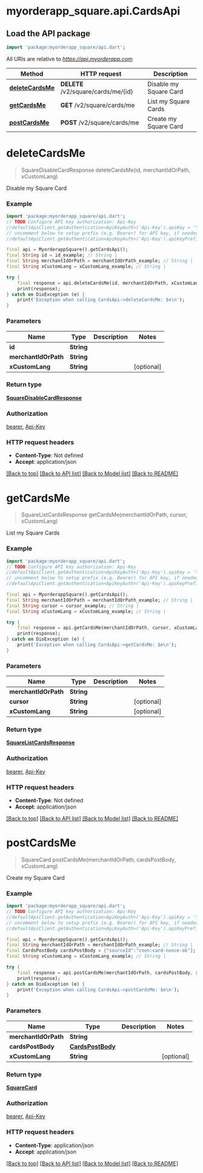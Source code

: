 # myorderapp_square.api.CardsApi

## Load the API package
```dart
import 'package:myorderapp_square/api.dart';
```

All URIs are relative to *https://api.myorderapp.com*

Method | HTTP request | Description
------------- | ------------- | -------------
[**deleteCardsMe**](CardsApi.md#deletecardsme) | **DELETE** /v2/square/cards/me/{id} | Disable my Square Card
[**getCardsMe**](CardsApi.md#getcardsme) | **GET** /v2/square/cards/me | List my Square Cards
[**postCardsMe**](CardsApi.md#postcardsme) | **POST** /v2/square/cards/me | Create my Square Card


# **deleteCardsMe**
> SquareDisableCardResponse deleteCardsMe(id, merchantIdOrPath, xCustomLang)

Disable my Square Card

### Example
```dart
import 'package:myorderapp_square/api.dart';
// TODO Configure API key authorization: Api-Key
//defaultApiClient.getAuthentication<ApiKeyAuth>('Api-Key').apiKey = 'YOUR_API_KEY';
// uncomment below to setup prefix (e.g. Bearer) for API key, if needed
//defaultApiClient.getAuthentication<ApiKeyAuth>('Api-Key').apiKeyPrefix = 'Bearer';

final api = MyorderappSquare().getCardsApi();
final String id = id_example; // String | 
final String merchantIdOrPath = merchantIdOrPath_example; // String | 
final String xCustomLang = xCustomLang_example; // String | 

try {
    final response = api.deleteCardsMe(id, merchantIdOrPath, xCustomLang);
    print(response);
} catch on DioException (e) {
    print('Exception when calling CardsApi->deleteCardsMe: $e\n');
}
```

### Parameters

Name | Type | Description  | Notes
------------- | ------------- | ------------- | -------------
 **id** | **String**|  | 
 **merchantIdOrPath** | **String**|  | 
 **xCustomLang** | **String**|  | [optional] 

### Return type

[**SquareDisableCardResponse**](SquareDisableCardResponse.md)

### Authorization

[bearer](../README.md#bearer), [Api-Key](../README.md#Api-Key)

### HTTP request headers

 - **Content-Type**: Not defined
 - **Accept**: application/json

[[Back to top]](#) [[Back to API list]](../README.md#documentation-for-api-endpoints) [[Back to Model list]](../README.md#documentation-for-models) [[Back to README]](../README.md)

# **getCardsMe**
> SquareListCardsResponse getCardsMe(merchantIdOrPath, cursor, xCustomLang)

List my Square Cards

### Example
```dart
import 'package:myorderapp_square/api.dart';
// TODO Configure API key authorization: Api-Key
//defaultApiClient.getAuthentication<ApiKeyAuth>('Api-Key').apiKey = 'YOUR_API_KEY';
// uncomment below to setup prefix (e.g. Bearer) for API key, if needed
//defaultApiClient.getAuthentication<ApiKeyAuth>('Api-Key').apiKeyPrefix = 'Bearer';

final api = MyorderappSquare().getCardsApi();
final String merchantIdOrPath = merchantIdOrPath_example; // String | 
final String cursor = cursor_example; // String | 
final String xCustomLang = xCustomLang_example; // String | 

try {
    final response = api.getCardsMe(merchantIdOrPath, cursor, xCustomLang);
    print(response);
} catch on DioException (e) {
    print('Exception when calling CardsApi->getCardsMe: $e\n');
}
```

### Parameters

Name | Type | Description  | Notes
------------- | ------------- | ------------- | -------------
 **merchantIdOrPath** | **String**|  | 
 **cursor** | **String**|  | [optional] 
 **xCustomLang** | **String**|  | [optional] 

### Return type

[**SquareListCardsResponse**](SquareListCardsResponse.md)

### Authorization

[bearer](../README.md#bearer), [Api-Key](../README.md#Api-Key)

### HTTP request headers

 - **Content-Type**: Not defined
 - **Accept**: application/json

[[Back to top]](#) [[Back to API list]](../README.md#documentation-for-api-endpoints) [[Back to Model list]](../README.md#documentation-for-models) [[Back to README]](../README.md)

# **postCardsMe**
> SquareCard postCardsMe(merchantIdOrPath, cardsPostBody, xCustomLang)

Create my Square Card

### Example
```dart
import 'package:myorderapp_square/api.dart';
// TODO Configure API key authorization: Api-Key
//defaultApiClient.getAuthentication<ApiKeyAuth>('Api-Key').apiKey = 'YOUR_API_KEY';
// uncomment below to setup prefix (e.g. Bearer) for API key, if needed
//defaultApiClient.getAuthentication<ApiKeyAuth>('Api-Key').apiKeyPrefix = 'Bearer';

final api = MyorderappSquare().getCardsApi();
final String merchantIdOrPath = merchantIdOrPath_example; // String | 
final CardsPostBody cardsPostBody = {"sourceId":"cnon:card-nonce-ok"}; // CardsPostBody | 
final String xCustomLang = xCustomLang_example; // String | 

try {
    final response = api.postCardsMe(merchantIdOrPath, cardsPostBody, xCustomLang);
    print(response);
} catch on DioException (e) {
    print('Exception when calling CardsApi->postCardsMe: $e\n');
}
```

### Parameters

Name | Type | Description  | Notes
------------- | ------------- | ------------- | -------------
 **merchantIdOrPath** | **String**|  | 
 **cardsPostBody** | [**CardsPostBody**](CardsPostBody.md)|  | 
 **xCustomLang** | **String**|  | [optional] 

### Return type

[**SquareCard**](SquareCard.md)

### Authorization

[bearer](../README.md#bearer), [Api-Key](../README.md#Api-Key)

### HTTP request headers

 - **Content-Type**: application/json
 - **Accept**: application/json

[[Back to top]](#) [[Back to API list]](../README.md#documentation-for-api-endpoints) [[Back to Model list]](../README.md#documentation-for-models) [[Back to README]](../README.md)

